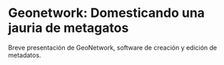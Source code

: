 Geonetwork: Domesticando una jauria de metagatos
===============================================

Breve presentación de GeoNetwork, software de creación y edición de metadatos.
